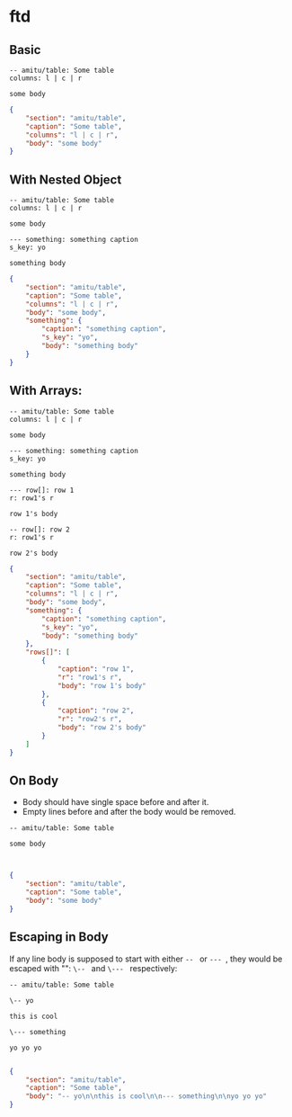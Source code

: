 # ftd


## Basic

```
-- amitu/table: Some table
columns: l | c | r 

some body
```

```json
{
    "section": "amitu/table",
    "caption": "Some table",
    "columns": "l | c | r",
    "body": "some body"
}
```

## With Nested Object

```
-- amitu/table: Some table
columns: l | c | r 

some body

--- something: something caption
s_key: yo

something body
```

```json
{
    "section": "amitu/table",
    "caption": "Some table",
    "columns": "l | c | r",
    "body": "some body",
    "something": {
        "caption": "something caption",
        "s_key": "yo",
        "body": "something body"
    }
}
```

## With Arrays:

```
-- amitu/table: Some table
columns: l | c | r 

some body

--- something: something caption
s_key: yo

something body

--- row[]: row 1
r: row1's r

row 1's body

-- row[]: row 2
r: row1's r

row 2's body
```

```json
{
    "section": "amitu/table",
    "caption": "Some table",
    "columns": "l | c | r",
    "body": "some body",
    "something": {
        "caption": "something caption",
        "s_key": "yo",
        "body": "something body"
    },
    "rows[]": [
        { 
            "caption": "row 1",
            "r": "row1's r",
            "body": "row 1's body"
        },
        { 
            "caption": "row 2",
            "r": "row2's r",
            "body": "row 2's body"
        }
    ]
}
```

## On Body

- Body should have single space before and after it.
- Empty lines before and after the body would be removed.

```
-- amitu/table: Some table

some body



```

```json
{
    "section": "amitu/table",
    "caption": "Some table",
    "body": "some body"
}
```

## Escaping in Body

If any line body is supposed to start with either `-- ` or `--- `, they would be escaped with "\": `\-- ` and `\--- ` respectively:

```
-- amitu/table: Some table

\-- yo

this is cool

\--- something

yo yo yo


```

```json
{
    "section": "amitu/table",
    "caption": "Some table",
    "body": "-- yo\n\nthis is cool\n\n--- something\n\nyo yo yo"
}
```
